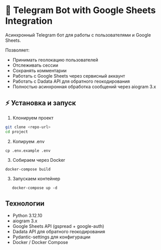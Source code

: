 # 📌 Telegram Bot with Google Sheets Integration

Асинхронный Telegram бот для работы с пользователями и Google Sheets.

Позволяет:

- Принимать геолокацию пользователей
- Отслеживать сессии
- Сохранять комментарии
- Работать с Google Sheets через сервисный аккаунт
- Работать с Dadata API для обратного геокодирования
- Полностью асинхронная обработка сообщений через aiogram 3.x

## ⚡ Установка и запуск

1. Клонируем проект

```bash
git clone <repo-url>
cd project
```

2. Копируем .env

```
cp .env.example .env
```

3.  Собираем через Docker

```bash
docker-compose build
```

3. Запускаем контейнер

```
   docker-compose up -d
```

## Технологии

- Python 3.12.10
- aiogram 3.x
- Google Sheets API (gspread + google-auth)
- Dadata API для обратного геокодирования
- Pydantic-settings для конфигурации
- Docker / Docker Compose

